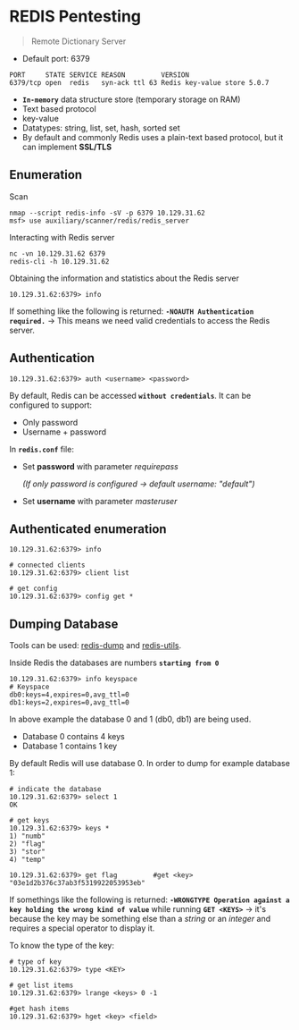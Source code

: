 # REDIS Pentesting
> Remote Dictionary Server
* Default port: 6379 
```console
PORT     STATE SERVICE REASON         VERSION
6379/tcp open  redis   syn-ack ttl 63 Redis key-value store 5.0.7
```
* **`In-memory`** data structure store (temporary storage on RAM)
* Text based protocol
* key-value
* Datatypes: string, list, set, hash, sorted set
* By default and commonly Redis uses a plain-text based protocol, but it can implement **SSL/TLS**

## Enumeration
Scan
```console
nmap --script redis-info -sV -p 6379 10.129.31.62
msf> use auxiliary/scanner/redis/redis_server
```
Interacting with Redis server 
```console
nc -vn 10.129.31.62 6379
redis-cli -h 10.129.31.62
```
Obtaining the information and statistics about the Redis server
```console
10.129.31.62:6379> info
```
If something like the following is returned: **`-NOAUTH Authentication required.`** -> This means we need valid credentials to access the Redis server.
## Authentication

```console
10.129.31.62:6379> auth <username> <password> 
```
By default, Redis can be accessed **`without credentials`**. It can be configured to support:
* Only password
* Username + password

In **`redis.conf`** file:
* Set **password** with parameter *requirepass*
  
  *(If only password is configured -> default username: "default")*
* Set **username** with parameter *masteruser*

## Authenticated enumeration
```console
10.129.31.62:6379> info

# connected clients
10.129.31.62:6379> client list

# get config
10.129.31.62:6379> config get *
```

## Dumping Database
Tools can be used: [redis-dump](https://www.npmjs.com/package/redis-dump) and [redis-utils](https://www.npmjs.com/package/redis-dump).

Inside Redis the databases are numbers **`starting from 0`**
```console
10.129.31.62:6379> info keyspace
# Keyspace
db0:keys=4,expires=0,avg_ttl=0
db1:keys=2,expires=0,avg_ttl=0
```
In above example the database 0 and 1 (db0, db1) are being used.
* Database 0 contains 4 keys
* Database 1 contains 1 key
  
By default Redis will use database 0. In order to dump for example database 1:
```console
# indicate the database
10.129.31.62:6379> select 1
OK

# get keys
10.129.31.62:6379> keys *
1) "numb"
2) "flag"
3) "stor"
4) "temp"

10.129.31.62:6379> get flag         #get <key>
"03e1d2b376c37ab3f5319922053953eb"

```
If somethings like the following is returned: **`-WRONGTYPE Operation against a key holding the wrong kind of value`** while running **`GET <KEYS>`** -> it's because the key may be something else than a *string* or an *integer* and requires a special operator to display it.

To know the type of the key:
```console
# type of key
10.129.31.62:6379> type <KEY>

# get list items
10.129.31.62:6379> lrange <keys> 0 -1

#get hash items
10.129.31.62:6379> hget <key> <field>
```

